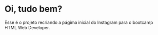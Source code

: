 # Oi, tudo bem? 

Esse é o projeto recriando a págima inicial do Instagram para o bootcamp HTML Web Developer.

#